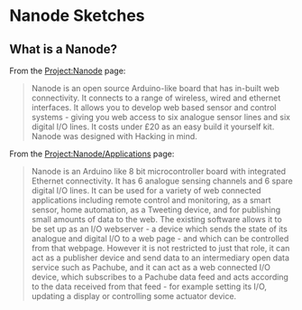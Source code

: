 # Nanode Sketches
## What is a Nanode?

From the [Project:Nanode](https://wiki.london.hackspace.org.uk/view/Project:Nanode) page:
>Nanode is an open source Arduino-like board that has in-built web connectivity. It connects to a range of wireless, wired and ethernet interfaces. It allows you to develop web based sensor and control systems - giving you web access to six analogue sensor lines and six digital I/O lines. It costs under £20 as an easy build it yourself kit. Nanode was designed with Hacking in mind.

From the [Project:Nanode/Applications](https://wiki.london.hackspace.org.uk/view/Project:Nanode/Applications) page:
>Nanode is an Arduino like 8 bit microcontroller board with integrated Ethernet connectivity.
>It has 6 analogue sensing channels and 6 spare digital I/O lines.
>It can be used for a variety of web connected applications including remote control and monitoring, as a smart sensor, home automation, as a Tweeting device, and for publishing small amounts of data to the web.
>The existing software allows it to be set up as an I/O webserver - a device which sends the state of its analogue and digital I/O to a web page - and which can be controlled from that webpage.
>However it is not restricted to just that role, it can act as a publisher device and send data to an intermediary open data service such as Pachube, and it can act as a web connected I/O device, which subscribes to a Pachube data feed and acts according to the data received from that feed - for example setting its I/O, updating a display or controlling some actuator device. 
